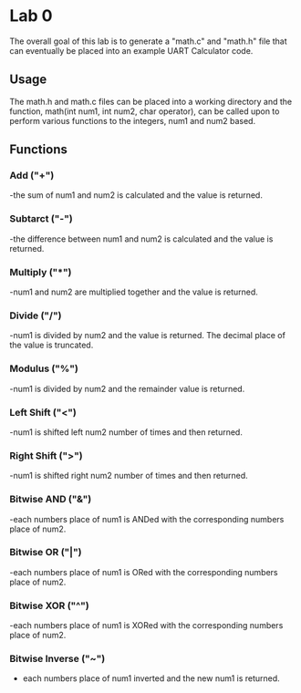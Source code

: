# Lab 0
The overall goal of this lab is to generate a "math.c" and "math.h" file that can eventually be placed into 
an example UART Calculator code.
## Usage
The math.h and math.c files can be placed into a working directory and the function, math(int num1, int num2, char operator),
can be called upon to perform various functions to the integers, num1 and num2 based.
## Functions
### Add ("+")
-the sum of num1 and num2 is calculated and the value is returned.
### Subtarct ("-")
-the difference between num1 and num2 is calculated and the value is returned.
### Multiply ("*")
-num1 and num2 are multiplied together and the value is returned.
### Divide ("/")
-num1 is divided by num2 and the value is returned. The decimal place of the value is truncated.
### Modulus ("%")
-num1 is divided by num2 and the remainder value is returned.
### Left Shift ("<")
-num1 is shifted left num2 number of times and then returned. 
### Right Shift (">")
-num1 is shifted right num2 number of times and then returned. 
### Bitwise AND ("&")
-each numbers place of num1 is ANDed with the corresponding numbers place of num2.
### Bitwise OR ("|")
-each numbers place of num1 is ORed with the corresponding numbers place of num2.
### Bitwise XOR ("^")
-each numbers place of num1 is XORed with the corresponding numbers place of num2.
### Bitwise Inverse ("~")
- each numbers place of num1 inverted and the new num1 is returned.

